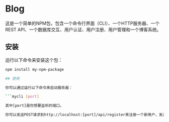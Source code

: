 # Blog

这是一个简单的NPM包，包含一个命令行界面（CLI）、一个HTTP服务器、一个REST API、一个数据库交互、用户认证、用户注册、用户管理和一个博客系统。

## 安装

运行以下命令来安装这个包：

```bash
npm install my-npm-package

## 使用

你可以通过运行以下命令来启动服务器：

```mycli [port]

其中[port]是你想要监听的端口。

你可以发送POST请求到http://localhost:[port]/api/register来注册一个新用户，发送POST请求到http://localhost:[port]/api/login来登录，然后在请求头中添加Authorization: Bearer [token]来访问http://localhost:[port]/api/blogs获取所有博客的信息，发送POST请求到http://localhost:[port]/api/blogs来发布一个新的博客，发送GET请求到http://localhost:[port]/api/blogs/[id]来查看一个博客的信息，发送POST请求到http://localhost:[port]/api/blogs/[id]来评论一个博客。
